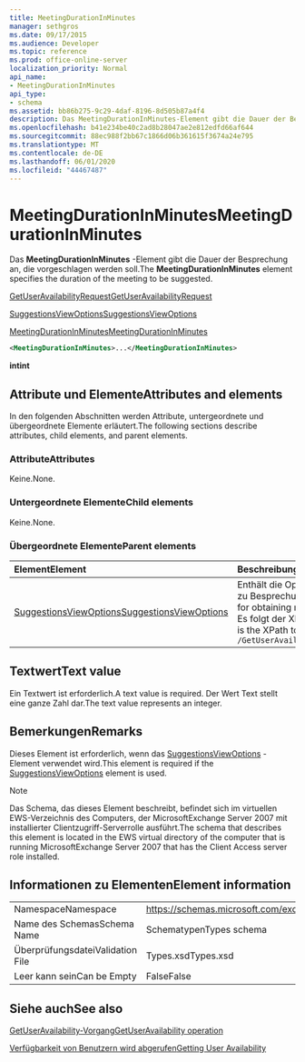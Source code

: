```yaml
---
title: MeetingDurationInMinutes
manager: sethgros
ms.date: 09/17/2015
ms.audience: Developer
ms.topic: reference
ms.prod: office-online-server
localization_priority: Normal
api_name:
- MeetingDurationInMinutes
api_type:
- schema
ms.assetid: bb86b275-9c29-4daf-8196-8d505b87a4f4
description: Das MeetingDurationInMinutes-Element gibt die Dauer der Besprechung an, die vorgeschlagen werden soll.
ms.openlocfilehash: b41e234be40c2ad8b28047ae2e812edfd66af644
ms.sourcegitcommit: 88ec988f2bb67c1866d06b361615f3674a24e795
ms.translationtype: MT
ms.contentlocale: de-DE
ms.lasthandoff: 06/01/2020
ms.locfileid: "44467487"
---
```

# <a name="meetingdurationinminutes"></a><span data-ttu-id="b5f2b-103">MeetingDurationInMinutes</span><span class="sxs-lookup"><span data-stu-id="b5f2b-103">MeetingDurationInMinutes</span></span>

<span data-ttu-id="b5f2b-104">Das **MeetingDurationInMinutes** -Element gibt die Dauer der Besprechung an, die vorgeschlagen werden soll.</span><span class="sxs-lookup"><span data-stu-id="b5f2b-104">The **MeetingDurationInMinutes** element specifies the duration of the meeting to be suggested.</span></span> 
  
[<span data-ttu-id="b5f2b-105">GetUserAvailabilityRequest</span><span class="sxs-lookup"><span data-stu-id="b5f2b-105">GetUserAvailabilityRequest</span></span>](getuseravailabilityrequest.md)
  
[<span data-ttu-id="b5f2b-106">SuggestionsViewOptions</span><span class="sxs-lookup"><span data-stu-id="b5f2b-106">SuggestionsViewOptions</span></span>](suggestionsviewoptions.md)
  
[<span data-ttu-id="b5f2b-107">MeetingDurationInMinutes</span><span class="sxs-lookup"><span data-stu-id="b5f2b-107">MeetingDurationInMinutes</span></span>](meetingdurationinminutes.md)
  
```xml
<MeetingDurationInMinutes>...</MeetingDurationInMinutes>
```

 <span data-ttu-id="b5f2b-108">**int**</span><span class="sxs-lookup"><span data-stu-id="b5f2b-108">**int**</span></span>
## <a name="attributes-and-elements"></a><span data-ttu-id="b5f2b-109">Attribute und Elemente</span><span class="sxs-lookup"><span data-stu-id="b5f2b-109">Attributes and elements</span></span>

<span data-ttu-id="b5f2b-110">In den folgenden Abschnitten werden Attribute, untergeordnete und übergeordnete Elemente erläutert.</span><span class="sxs-lookup"><span data-stu-id="b5f2b-110">The following sections describe attributes, child elements, and parent elements.</span></span>
  
### <a name="attributes"></a><span data-ttu-id="b5f2b-111">Attribute</span><span class="sxs-lookup"><span data-stu-id="b5f2b-111">Attributes</span></span>

<span data-ttu-id="b5f2b-112">Keine.</span><span class="sxs-lookup"><span data-stu-id="b5f2b-112">None.</span></span>
  
### <a name="child-elements"></a><span data-ttu-id="b5f2b-113">Untergeordnete Elemente</span><span class="sxs-lookup"><span data-stu-id="b5f2b-113">Child elements</span></span>

<span data-ttu-id="b5f2b-114">Keine.</span><span class="sxs-lookup"><span data-stu-id="b5f2b-114">None.</span></span>
  
### <a name="parent-elements"></a><span data-ttu-id="b5f2b-115">Übergeordnete Elemente</span><span class="sxs-lookup"><span data-stu-id="b5f2b-115">Parent elements</span></span>

|<span data-ttu-id="b5f2b-116">**Element**</span><span class="sxs-lookup"><span data-stu-id="b5f2b-116">**Element**</span></span>|<span data-ttu-id="b5f2b-117">**Beschreibung**</span><span class="sxs-lookup"><span data-stu-id="b5f2b-117">**Description**</span></span>|
|:-----|:-----|
|[<span data-ttu-id="b5f2b-118">SuggestionsViewOptions</span><span class="sxs-lookup"><span data-stu-id="b5f2b-118">SuggestionsViewOptions</span></span>](suggestionsviewoptions.md) <br/> |<span data-ttu-id="b5f2b-119">Enthält die Optionen zum Abrufen von Informationen zu Besprechungs Vorschlägen.</span><span class="sxs-lookup"><span data-stu-id="b5f2b-119">Contains the options for obtaining meeting suggestion information.</span></span>  <br/> <span data-ttu-id="b5f2b-120">Es folgt der XPath für dieses Element:</span><span class="sxs-lookup"><span data-stu-id="b5f2b-120">The following is the XPath to this element:</span></span>  <br/>  `/GetUserAvailabilityRequest/SuggestionViewOptions` <br/> |
   
## <a name="text-value"></a><span data-ttu-id="b5f2b-121">Textwert</span><span class="sxs-lookup"><span data-stu-id="b5f2b-121">Text value</span></span>

<span data-ttu-id="b5f2b-122">Ein Textwert ist erforderlich.</span><span class="sxs-lookup"><span data-stu-id="b5f2b-122">A text value is required.</span></span> <span data-ttu-id="b5f2b-123">Der Wert Text stellt eine ganze Zahl dar.</span><span class="sxs-lookup"><span data-stu-id="b5f2b-123">The text value represents an integer.</span></span>
  
## <a name="remarks"></a><span data-ttu-id="b5f2b-124">Bemerkungen</span><span class="sxs-lookup"><span data-stu-id="b5f2b-124">Remarks</span></span>

<span data-ttu-id="b5f2b-125">Dieses Element ist erforderlich, wenn das [SuggestionsViewOptions](suggestionsviewoptions.md) -Element verwendet wird.</span><span class="sxs-lookup"><span data-stu-id="b5f2b-125">This element is required if the [SuggestionsViewOptions](suggestionsviewoptions.md) element is used.</span></span> 
  
> [!NOTE]
> <span data-ttu-id="b5f2b-126">Das Schema, das dieses Element beschreibt, befindet sich im virtuellen EWS-Verzeichnis des Computers, der MicrosoftExchange Server 2007 mit installierter Clientzugriff-Serverrolle ausführt.</span><span class="sxs-lookup"><span data-stu-id="b5f2b-126">The schema that describes this element is located in the EWS virtual directory of the computer that is running MicrosoftExchange Server 2007 that has the Client Access server role installed.</span></span> 
  
## <a name="element-information"></a><span data-ttu-id="b5f2b-127">Informationen zu Elementen</span><span class="sxs-lookup"><span data-stu-id="b5f2b-127">Element information</span></span>

|||
|:-----|:-----|
|<span data-ttu-id="b5f2b-128">Namespace</span><span class="sxs-lookup"><span data-stu-id="b5f2b-128">Namespace</span></span>  <br/> |https://schemas.microsoft.com/exchange/services/2006/types  <br/> |
|<span data-ttu-id="b5f2b-129">Name des Schemas</span><span class="sxs-lookup"><span data-stu-id="b5f2b-129">Schema Name</span></span>  <br/> |<span data-ttu-id="b5f2b-130">Schematypen</span><span class="sxs-lookup"><span data-stu-id="b5f2b-130">Types schema</span></span>  <br/> |
|<span data-ttu-id="b5f2b-131">Überprüfungsdatei</span><span class="sxs-lookup"><span data-stu-id="b5f2b-131">Validation File</span></span>  <br/> |<span data-ttu-id="b5f2b-132">Types.xsd</span><span class="sxs-lookup"><span data-stu-id="b5f2b-132">Types.xsd</span></span>  <br/> |
|<span data-ttu-id="b5f2b-133">Leer kann sein</span><span class="sxs-lookup"><span data-stu-id="b5f2b-133">Can be Empty</span></span>  <br/> |<span data-ttu-id="b5f2b-134">False</span><span class="sxs-lookup"><span data-stu-id="b5f2b-134">False</span></span>  <br/> |
   
## <a name="see-also"></a><span data-ttu-id="b5f2b-135">Siehe auch</span><span class="sxs-lookup"><span data-stu-id="b5f2b-135">See also</span></span>



[<span data-ttu-id="b5f2b-136">GetUserAvailability-Vorgang</span><span class="sxs-lookup"><span data-stu-id="b5f2b-136">GetUserAvailability operation</span></span>](getuseravailability-operation.md)


[<span data-ttu-id="b5f2b-137">Verfügbarkeit von Benutzern wird abgerufen</span><span class="sxs-lookup"><span data-stu-id="b5f2b-137">Getting User Availability</span></span>](https://msdn.microsoft.com/library/d4133fcb-9b0f-4e6b-aadf-a389da83516a%28Office.15%29.aspx)

